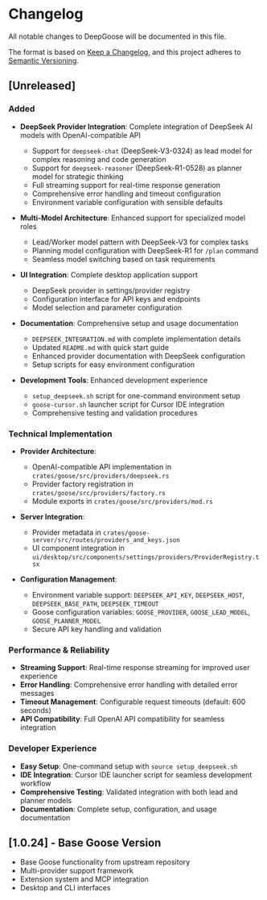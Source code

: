 # Changelog

All notable changes to DeepGoose will be documented in this file.

The format is based on [Keep a Changelog](https://keepachangelog.com/en/1.0.0/),
and this project adheres to [Semantic Versioning](https://semver.org/spec/v2.0.0.html).

## [Unreleased]

### Added
- **DeepSeek Provider Integration**: Complete integration of DeepSeek AI models with OpenAI-compatible API
  - Support for `deepseek-chat` (DeepSeek-V3-0324) as lead model for complex reasoning and code generation
  - Support for `deepseek-reasoner` (DeepSeek-R1-0528) as planner model for strategic thinking
  - Full streaming support for real-time response generation
  - Comprehensive error handling and timeout configuration
  - Environment variable configuration with sensible defaults

- **Multi-Model Architecture**: Enhanced support for specialized model roles
  - Lead/Worker model pattern with DeepSeek-V3 for complex tasks
  - Planning model configuration with DeepSeek-R1 for `/plan` command
  - Seamless model switching based on task requirements

- **UI Integration**: Complete desktop application support
  - DeepSeek provider in settings/provider registry
  - Configuration interface for API keys and endpoints
  - Model selection and parameter configuration

- **Documentation**: Comprehensive setup and usage documentation
  - `DEEPSEEK_INTEGRATION.md` with complete implementation details
  - Updated `README.md` with quick start guide
  - Enhanced provider documentation with DeepSeek configuration
  - Setup scripts for easy environment configuration

- **Development Tools**: Enhanced development experience
  - `setup_deepseek.sh` script for one-command environment setup
  - `goose-cursor.sh` launcher script for Cursor IDE integration
  - Comprehensive testing and validation procedures

### Technical Implementation
- **Provider Architecture**: 
  - OpenAI-compatible API implementation in `crates/goose/src/providers/deepseek.rs`
  - Provider factory registration in `crates/goose/src/providers/factory.rs`
  - Module exports in `crates/goose/src/providers/mod.rs`

- **Server Integration**:
  - Provider metadata in `crates/goose-server/src/routes/providers_and_keys.json`
  - UI component integration in `ui/desktop/src/components/settings/providers/ProviderRegistry.tsx`

- **Configuration Management**:
  - Environment variable support: `DEEPSEEK_API_KEY`, `DEEPSEEK_HOST`, `DEEPSEEK_BASE_PATH`, `DEEPSEEK_TIMEOUT`
  - Goose configuration variables: `GOOSE_PROVIDER`, `GOOSE_LEAD_MODEL`, `GOOSE_PLANNER_MODEL`
  - Secure API key handling and validation

### Performance & Reliability
- **Streaming Support**: Real-time response streaming for improved user experience
- **Error Handling**: Comprehensive error handling with detailed error messages
- **Timeout Management**: Configurable request timeouts (default: 600 seconds)
- **API Compatibility**: Full OpenAI API compatibility for seamless integration

### Developer Experience
- **Easy Setup**: One-command setup with `source setup_deepseek.sh`
- **IDE Integration**: Cursor IDE launcher script for seamless development workflow
- **Comprehensive Testing**: Validated integration with both lead and planner models
- **Documentation**: Complete setup, configuration, and usage documentation

## [1.0.24] - Base Goose Version
- Base Goose functionality from upstream repository
- Multi-provider support framework
- Extension system and MCP integration
- Desktop and CLI interfaces 